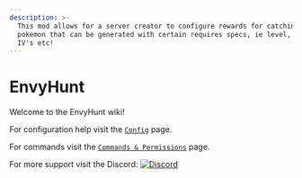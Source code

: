```yaml
---
description: >-
  This mod allows for a server creator to configure rewards for catching certain
  pokemon that can be generated with certain requires specs, ie level, growth,
  IV's etc!
---
```


# EnvyHunt

Welcome to the EnvyHunt wiki!

For configuration help visit the [`Config`](config.md) page.

For commands visit the [`Commands & Permissions`](commands-and-permissions.md) page.

For more support visit the Discord: [![Discord](https://camo.githubusercontent.com/f5c9e691a16267d81f51857e196c6f29814f3f6c4ae615238cac06da1578cfca/68747470733a2f2f696d672e736869656c64732e696f2f646973636f72642f383331393636363431353836383331343331)](https://discord.gg/7vqgtrjDGw)
